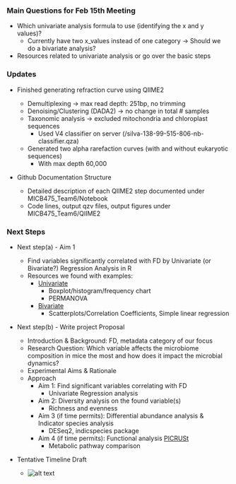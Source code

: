 ### Main Questions for Feb 15th Meeting ###
* Which univariate analysis formula to use (identifying the x and y values)?
  - Currently have two x_values instead of one category -> Should we do a bivariate analysis?
* Resources related to univariate analysis or go over the basic steps

### Updates ###
* Finished generating refraction curve using QIIME2
  - Demultiplexing -> max read depth: 251bp, no trimming
  - Denoising/Clustering (DADA2) -> no change in total # samples 
  - Taxonomic analysis -> excluded mitochondria and chloroplast sequences
    - Used V4 classifier on server (/silva-138-99-515-806-nb-classifier.qza)
  - Generated two alpha rarefaction curves (with and without eukaryotic sequences)
    - With max depth 60,000
    
* Github Documentation Structure
  - Detailed description of each QIIME2 step documented under MICB475_Team6/Notebook 
  - Code lines, output qzv files, output figures under MICB475_Team6/QIIME2

### Next Steps ###
* Next step(a) - Aim 1
  - Find variables significantly correlated with FD by Univariate (or Bivariate?) Regression Analysis in R
  - Resources we found with examples:
    - [Univariate](https://medium.com/@nsaeedster/basic-data-analysis-in-r-part-i-univariate-analysis-52048d4283e8)
      - Boxplot/histogram/frequency chart
      - PERMANOVA
    - [Bivariate](https://www.statology.org/bivariate-analysis-in-r/)
      - Scatterplots/Correlation Coefficients, Simple linear regression
     

* Next step(b) - Write project Proposal 
  - Introduction & Background: FD, metadata category of our focus
  - Research Question: Which variable affects the microbiome composition in mice the most and how does it impact the microbial dynamics?
  - Experimental Aims & Rationale
  - Approach
    - Aim 1: Find significant variables correlating with FD
      - Univariate Regression analysis
    - Aim 2: Diversity analysis on the found variable(s)
      - Richness and evenness
    - Aim 3 (if time permits): Differential abundance analysis & Indicator species analysis
      - DESeq2, indicspecies package
    - Aim 4 (if time permits): Functional analysis [PICRUSt](https://picrust.github.io/picrust/)
      - Metabolic pathway comparison
* Tentative Timeline Draft
  - ![alt text](https://github.com/oliviakwon/MICB475_Team6/blob/main/meeting_minutes/micb_475_timeline.png)
